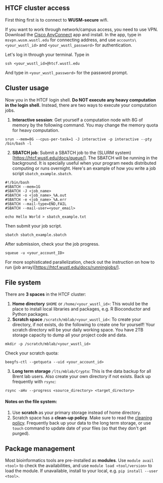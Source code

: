 ## HTCF cluster access
First thing first is to connect to **WUSM-secure** wifi. 

If you want to work through network/campus access, you need to use VPN. Download the [Cisco AnyConnect](https://software.cisco.com/download/home/283000185) app and install. In the app, type in `msvpn.wusm.wustl.edu` for connecting address, and use `accounts\<your_wustl_id>` and `<your_wustl_password>` for authentication.

Let's log in through your terminal. Type in
```
ssh <your_wustl_id>@htcf.wustl.edu
```
And type in `<your_wustl_password>` for the password prompt.

## Cluster usage
Now you in the HTCF login shell. **Do NOT execute any heavy computation in the login shell.** Instead, there are two ways to execute your computation jobs.

1. **Interactive session**: Get yourself a computation node with 8G of memory by the following command. You may change the memory quota for heavy computation.
```
srun --mem=8G --cpus-per-task=1 -J interactive -p interactive --pty /bin/bash -l
```

2. **SBATCH job**: Submit a SBATCH job to the (SLURM system)[https://htcf.wustl.edu/docs/queue/]. The SBATCH will be running in the background. It is specially useful when your program needs distributed computing or runs overnight. Here's an example of how you write a job script `sbatch_example.sbatch`. 
```
#!/bin/bash
#SBATCH --mem=1G
#SBATCH -J <job_name>
#SBATCH -o <job_name>_%A.out
#SBATCH -e <job_name>_%A.err
#SBATCH --mail-type=END,FAIL
#SBATCH --mail-user=<your_email>

echo Hello World > sbatch_example.txt
```
Then submit your job script.
```
sbatch sbatch_example.sbatch
```
After submission, check your the job progress.
```
squeue -u <your_account_ID>
```
For more sophisticated parallelization, check out the instruction on how to run (job array)[https://htcf.wustl.edu/docs/runningjobs/].

## File system
There are **3 spaces** in the HTCF cluster: 
1. **Home directory** `$HOME` or `/home/<your_wustl_id>`: This would be the place to install local libraries and packages, e.g. R Bioconductor and Python packages.
2. **Scratch space** `/scratch/mblab/<your_wustl_id>`: To create your directory, if not exists, do the following to create one for yourself! Your scratch directory will be your daily working space. You have 2TB storage capacity to dump all your project code and data. 
```
mkdir -p /scratch/mblab/<your_wustl_id>
```
Check your scratch quota:
```
beegfs-ctl --getquota --uid <your_account_id>
```
3. **Long term storage** `/lts/mblab/Crypto`: This is the data backup for all Brent lab users. Also create your own directory if not exists. Back up frequently with `rsync`:
```
rsync -aHv --progress <source_directory> <target_directory>
```

#### Notes on the file system:
1. Use **scratch** as your primary storage instead of home directory. 
2. Scratch space has a **clean-up policy**. Make sure to read the [cleaning policy](https://htcf.wustl.edu/docs/policies/#scratch-data-cleaning). Frequently back up your data to the long term storage, or use `touch` command to update date of your files (so that they don't get purged).

## Package management
Most bioinformatics tools are pre-installed as **modules**. Use `module avail <tool>` to check the availabilities, and use `module load <tool/version>` to load the module. If unavailable, install to your local, e.g. `pip install --user <tool>`.
